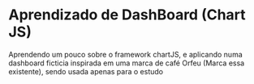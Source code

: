 # Aprendizado de DashBoard (Chart JS)
Aprendendo um pouco sobre o framework chartJS, e aplicando numa dashboard ficticia inspirada em uma marca de café Orfeu (Marca essa existente), sendo usada apenas para o estudo
